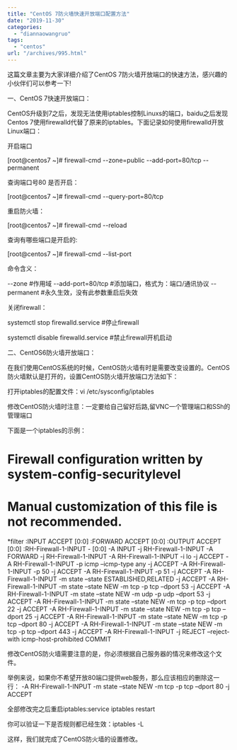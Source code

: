 ```yaml
---
title: "CentOS 7防火墙快速开放端口配置方法"
date: "2019-11-30"
categories: 
  - "diannaowangruo"
tags: 
  - "centos"
url: "/archives/995.html"
---
```


这篇文章主要为大家详细介绍了CentOS 7防火墙开放端口的快速方法，感兴趣的小伙伴们可以参考一下!

一、CentOS 7快速开放端口：

CentOS升级到7之后，发现无法使用iptables控制Linuxs的端口，baidu之后发现Centos 7使用firewalld代替了原来的iptables。下面记录如何使用firewalld开放Linux端口：

开启端口

\[root@centos7 ~\]# firewall-cmd --zone=public --add-port=80/tcp --permanent

查询端口号80 是否开启：

\[root@centos7 ~\]# firewall-cmd --query-port=80/tcp

重启防火墙：

\[root@centos7 ~\]# firewall-cmd --reload

查询有哪些端口是开启的:

\[root@centos7 ~\]# firewall-cmd --list-port

命令含义：

\--zone #作用域 --add-port=80/tcp #添加端口，格式为：端口/通讯协议 --permanent #永久生效，没有此参数重启后失效

关闭firewall：

systemctl stop firewalld.service #停止firewall

systemctl disable firewalld.service #禁止firewall开机启动

二、CentOS6防火墙开放端口：

在我们使用CentOS系统的时候，CentOS防火墙有时是需要改变设置的。CentOS防火墙默认是打开的，设置CentOS防火墙开放端口方法如下：

打开iptables的配置文件：vi /etc/sysconfig/iptables

修改CentOS防火墙时注意：一定要给自己留好后路,留VNC一个管理端口和SSh的管理端口

下面是一个iptables的示例：

# Firewall configuration written by system-config-securitylevel

# Manual customization of this file is not recommended.

\*filter :INPUT ACCEPT \[0:0\] :FORWARD ACCEPT \[0:0\] :OUTPUT ACCEPT \[0:0\] :RH-Firewall-1-INPUT - \[0:0\] -A INPUT -j RH-Firewall-1-INPUT -A FORWARD -j RH-Firewall-1-INPUT -A RH-Firewall-1-INPUT -i lo -j ACCEPT -A RH-Firewall-1-INPUT -p icmp –icmp-type any -j ACCEPT -A RH-Firewall-1-INPUT -p 50 -j ACCEPT -A RH-Firewall-1-INPUT -p 51 -j ACCEPT -A RH-Firewall-1-INPUT -m state –state ESTABLISHED,RELATED -j ACCEPT -A RH-Firewall-1-INPUT -m state –state NEW -m tcp -p tcp –dport 53 -j ACCEPT -A RH-Firewall-1-INPUT -m state –state NEW -m udp -p udp –dport 53 -j ACCEPT -A RH-Firewall-1-INPUT -m state –state NEW -m tcp -p tcp –dport 22 -j ACCEPT -A RH-Firewall-1-INPUT -m state –state NEW -m tcp -p tcp –dport 25 -j ACCEPT -A RH-Firewall-1-INPUT -m state –state NEW -m tcp -p tcp –dport 80 -j ACCEPT -A RH-Firewall-1-INPUT -m state –state NEW -m tcp -p tcp –dport 443 -j ACCEPT -A RH-Firewall-1-INPUT -j REJECT –reject-with icmp-host-prohibited COMMIT

修改CentOS防火墙需要注意的是，你必须根据自己服务器的情况来修改这个文件。

举例来说，如果你不希望开放80端口提供web服务，那么应该相应的删除这一行： -A RH-Firewall-1-INPUT -m state –state NEW -m tcp -p tcp –dport 80 -j ACCEPT

全部修改完之后重启iptables:service iptables restart

你可以验证一下是否规则都已经生效：iptables -L

这样，我们就完成了CentOS防火墙的设置修改。
